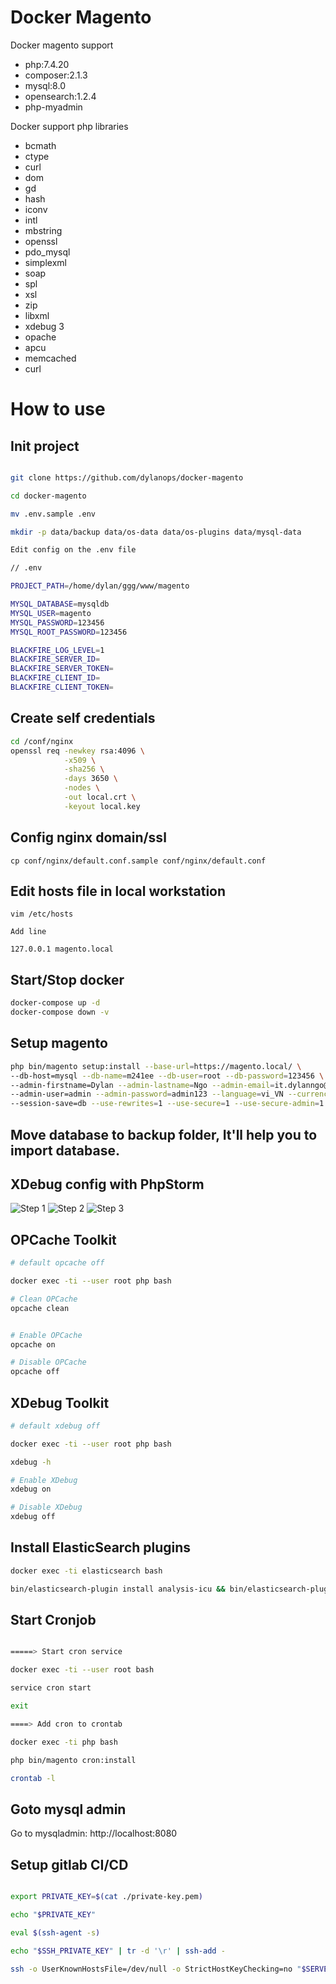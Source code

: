 # Docker Magento

Docker magento support

* php:7.4.20
* composer:2.1.3
* mysql:8.0
* opensearch:1.2.4
* php-myadmin

Docker support php libraries

* bcmath
* ctype
* curl
* dom
* gd
* hash
* iconv
* intl
* mbstring
* openssl
* pdo_mysql
* simplexml
* soap
* spl
* xsl
* zip
* libxml
* xdebug 3
* opache
* apcu
* memcached
* curl

# How to use

## Init project
```bash

git clone https://github.com/dylanops/docker-magento

cd docker-magento

mv .env.sample .env

mkdir -p data/backup data/os-data data/os-plugins data/mysql-data

Edit config on the .env file

// .env

PROJECT_PATH=/home/dylan/ggg/www/magento

MYSQL_DATABASE=mysqldb
MYSQL_USER=magento
MYSQL_PASSWORD=123456
MYSQL_ROOT_PASSWORD=123456

BLACKFIRE_LOG_LEVEL=1
BLACKFIRE_SERVER_ID=
BLACKFIRE_SERVER_TOKEN=
BLACKFIRE_CLIENT_ID=
BLACKFIRE_CLIENT_TOKEN=

```

## Create self credentials
```bash
cd /conf/nginx
openssl req -newkey rsa:4096 \
            -x509 \
            -sha256 \
            -days 3650 \
            -nodes \
            -out local.crt \
            -keyout local.key
```

## Config nginx domain/ssl
```
cp conf/nginx/default.conf.sample conf/nginx/default.conf

```

## Edit hosts file in local workstation
```
vim /etc/hosts

Add line

127.0.0.1 magento.local
```

## Start/Stop docker
```bash
docker-compose up -d
docker-compose down -v

```

## Setup magento
```bash
php bin/magento setup:install --base-url=https://magento.local/ \
--db-host=mysql --db-name=m241ee --db-user=root --db-password=123456 \
--admin-firstname=Dylan --admin-lastname=Ngo --admin-email=it.dylanngo@gmail.com \
--admin-user=admin --admin-password=admin123 --language=vi_VN --currency=VND --timezone=Asia/Ho_Chi_Minh \
--session-save=db --use-rewrites=1 --use-secure=1 --use-secure-admin=1 --elasticsearch-host=elasticsearch --elasticsearch-port=9200 --search-engine=elasticsearch7 --elasticsearch-index-prefix=magento --elasticsearch-enable-auth=false --cleanup-database
```

## Move database to backup folder, It'll help you to import database.

## XDebug config with PhpStorm

![Step 1](./data/backup/debug1.png)
![Step 2](./data/backup/debug2.png)
![Step 3](./data/backup/debug3.png)

## OPCache Toolkit
```bash
# default opcache off

docker exec -ti --user root php bash

# Clean OPCache
opcache clean


# Enable OPCache
opcache on

# Disable OPCache
opcache off

```

## XDebug Toolkit
```bash
# default xdebug off

docker exec -ti --user root php bash

xdebug -h

# Enable XDebug
xdebug on

# Disable XDebug
xdebug off

```

## Install ElasticSearch plugins

```bash
docker exec -ti elasticsearch bash

bin/elasticsearch-plugin install analysis-icu && bin/elasticsearch-plugin install analysis-phonetic
```

## Start Cronjob
```bash

=====> Start cron service

docker exec -ti --user root bash

service cron start

exit

====> Add cron to crontab

docker exec -ti php bash

php bin/magento cron:install

crontab -l

```

## Goto mysql admin

Go to mysqladmin: http://localhost:8080


## Setup gitlab CI/CD

```bash

export PRIVATE_KEY=$(cat ./private-key.pem)

echo "$PRIVATE_KEY"

eval $(ssh-agent -s)

echo "$SSH_PRIVATE_KEY" | tr -d '\r' | ssh-add -

ssh -o UserKnownHostsFile=/dev/null -o StrictHostKeyChecking=no "$SERVER_USER"@"$SERVER_HOST"

```